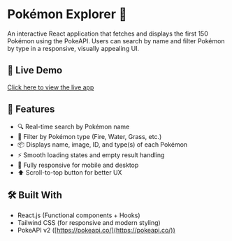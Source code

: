 # Pokémon Explorer 🧭

An interactive React application that fetches and displays the first 150 Pokémon using the PokeAPI. Users can search by name and filter Pokémon by type in a responsive, visually appealing UI.

## 🔗 Live Demo

[Click here to view the live app](pokemon-explorer-rust.vercel.app)

## 🚀 Features

- 🔍 Real-time search by Pokémon name
- 🎯 Filter by Pokémon type (Fire, Water, Grass, etc.)
- 📦 Displays name, image, ID, and type(s) of each Pokémon
- ⚡ Smooth loading states and empty result handling
- 📱 Fully responsive for mobile and desktop
- ⬆️ Scroll-to-top button for better UX

## 🛠️ Built With

- React.js (Functional components + Hooks)
- Tailwind CSS (for responsive and modern styling)
- PokeAPI v2 ([https://pokeapi.co/](https://pokeapi.co/))
